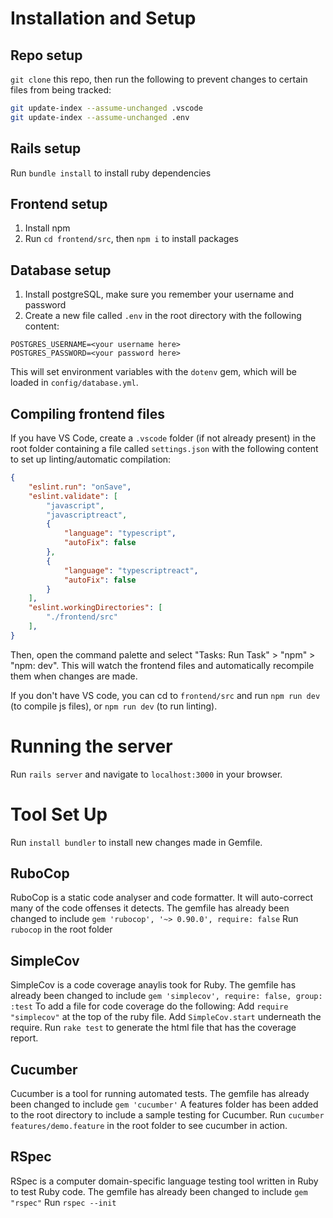 # Installation and Setup

## Repo setup
`git clone` this repo, then run the following to prevent changes to certain files from being tracked:
```bash
git update-index --assume-unchanged .vscode
git update-index --assume-unchanged .env
```

## Rails setup
Run `bundle install` to install ruby dependencies

## Frontend setup
1. Install npm
2. Run `cd frontend/src`, then `npm i` to install packages

## Database setup
1. Install postgreSQL, make sure you remember your username and password
2. Create a new file called `.env` in the root directory with the following content:
```
POSTGRES_USERNAME=<your username here>
POSTGRES_PASSWORD=<your password here>
```
This will set environment variables with the `dotenv` gem, which will be loaded in `config/database.yml`.

## Compiling frontend files
If you have VS Code, create a `.vscode` folder (if not already present) in the root folder containing a file called `settings.json` with the following content to set up linting/automatic compilation:
```json
{
    "eslint.run": "onSave",
    "eslint.validate": [
        "javascript",
        "javascriptreact",
        {
            "language": "typescript",
            "autoFix": false
        },
        {
            "language": "typescriptreact",
            "autoFix": false
        }
    ],
    "eslint.workingDirectories": [
        "./frontend/src"
    ],
}
```
Then, open the command palette and select "Tasks: Run Task" > "npm" > "npm: dev". This will watch the frontend files and automatically recompile them when changes are made.

If you don't have VS code, you can cd to `frontend/src` and run `npm run dev` (to compile js files), or `npm run dev` (to run linting).

# Running the server
Run `rails server` and navigate to `localhost:3000` in your browser.


# Tool Set Up
Run `install bundler` to install new changes made in Gemfile.

## RuboCop
RuboCop is a static code analyser and code formatter. It will auto-correct many of the code offenses it detects.
The gemfile has already been changed to include  `gem 'rubocop', '~> 0.90.0', require: false`
Run `rubocop` in the root folder

## SimpleCov
SimpleCov is a code coverage anaylis took for Ruby.
The gemfile has already been changed to include `gem 'simplecov', require: false, group: :test`
To add a file for code coverage do the following:
Add `require "simplecov"` at the top of the ruby file.
Add `SimpleCov.start` underneath the require.
Run `rake test` to generate the html file that has the coverage report.

## Cucumber
Cucumber is a tool for running automated tests.
The gemfile has already been changed to include `gem 'cucumber'`
A features folder has been added to the root directory to include a sample testing for Cucumber.
Run `cucumber features/demo.feature` in the root folder to see cucumber in action.

## RSpec
RSpec is a computer domain-specific language testing tool written in Ruby to test Ruby code.
The gemfile has already been changed to include `gem "rspec"`
Run `rspec --init`


